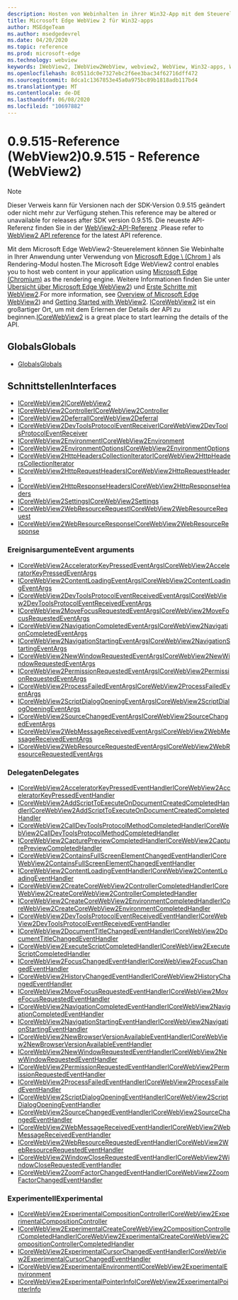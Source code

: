 ```yaml
---
description: Hosten von Webinhalten in ihrer Win32-App mit dem Steuerelement "Microsoft Edge WebView 2"
title: Microsoft Edge WebView 2 für Win32-apps
author: MSEdgeTeam
ms.author: msedgedevrel
ms.date: 04/20/2020
ms.topic: reference
ms.prod: microsoft-edge
ms.technology: webview
keywords: IWebView2, IWebView2WebView, webview2, WebView, Win32-apps, Win32, Edge, ICoreWebView2, ICoreWebView2Controller, Browser-Steuerelement, Edge-HTML
ms.openlocfilehash: 8c0511dc0e7327ebc2f6ee3bac34f62716dff472
ms.sourcegitcommit: 8dca1c1367853e45a0a975bc89b1818adb117bd4
ms.translationtype: MT
ms.contentlocale: de-DE
ms.lasthandoff: 06/08/2020
ms.locfileid: "10697882"
---
```

# <span data-ttu-id="fad9e-104">0.9.515-Reference (WebView2)</span><span class="sxs-lookup"><span data-stu-id="fad9e-104">0.9.515 - Reference (WebView2)</span></span>  

> [!NOTE]
> <span data-ttu-id="fad9e-105">Dieser Verweis kann für Versionen nach der SDK-Version 0.9.515 geändert oder nicht mehr zur Verfügung stehen.</span><span class="sxs-lookup"><span data-stu-id="fad9e-105">This reference may be altered or unavailable for releases after SDK version 0.9.515.</span></span> <span data-ttu-id="fad9e-106">Die neueste API-Referenz finden Sie in der [WebView2-API-Referenz](../../webview2-api-reference.md) .</span><span class="sxs-lookup"><span data-stu-id="fad9e-106">Please refer to [WebView2 API reference](../../webview2-api-reference.md) for the latest API reference.</span></span>

<span data-ttu-id="fad9e-107">Mit dem Microsoft Edge WebView2-Steuerelement können Sie Webinhalte in Ihrer Anwendung unter Verwendung von [Microsoft Edge \ (Chrom \)](https://www.microsoftedgeinsider.com) als Rendering-Modul hosten.</span><span class="sxs-lookup"><span data-stu-id="fad9e-107">The Microsoft Edge WebView2 control enables you to host web content in your application using [Microsoft Edge \(Chromium\)](https://www.microsoftedgeinsider.com) as the rendering engine.</span></span>  <span data-ttu-id="fad9e-108">Weitere Informationen finden Sie unter [Übersicht über Microsoft Edge WebView2](../../index.md)) und [Erste Schritte mit WebView2](../../gettingstarted/win32.md).</span><span class="sxs-lookup"><span data-stu-id="fad9e-108">For more information, see [Overview of Microsoft Edge WebView2](../../index.md)) and [Getting Started with WebView2](../../gettingstarted/win32.md).</span></span>  <span data-ttu-id="fad9e-109">[ICoreWebView2](0-9-488/ICoreWebView2.md) ist ein großartiger Ort, um mit dem Erlernen der Details der API zu beginnen.</span><span class="sxs-lookup"><span data-stu-id="fad9e-109">[ICoreWebView2](0-9-488/ICoreWebView2.md) is a great place to start learning the details of the API.</span></span>  

## <span data-ttu-id="fad9e-110">Globals</span><span class="sxs-lookup"><span data-stu-id="fad9e-110">Globals</span></span>  

*   [<span data-ttu-id="fad9e-111">Globals</span><span class="sxs-lookup"><span data-stu-id="fad9e-111">Globals</span></span>](0-9-488/webview2-idl.md)  

## <span data-ttu-id="fad9e-112">Schnittstellen</span><span class="sxs-lookup"><span data-stu-id="fad9e-112">Interfaces</span></span>  
*   [<span data-ttu-id="fad9e-113">ICoreWebView2</span><span class="sxs-lookup"><span data-stu-id="fad9e-113">ICoreWebView2</span></span>](0-9-488/icorewebview2.md)
*   [<span data-ttu-id="fad9e-114">ICoreWebView2Controller</span><span class="sxs-lookup"><span data-stu-id="fad9e-114">ICoreWebView2Controller</span></span>](0-9-488/icorewebview2controller.md)
*   [<span data-ttu-id="fad9e-115">ICoreWebView2Deferral</span><span class="sxs-lookup"><span data-stu-id="fad9e-115">ICoreWebView2Deferral</span></span>](0-9-488/icorewebview2deferral.md)
*   [<span data-ttu-id="fad9e-116">ICoreWebView2DevToolsProtocolEventReceiver</span><span class="sxs-lookup"><span data-stu-id="fad9e-116">ICoreWebView2DevToolsProtocolEventReceiver</span></span>](0-9-488/icorewebview2devtoolsprotocoleventreceiver.md)
*   [<span data-ttu-id="fad9e-117">ICoreWebView2Environment</span><span class="sxs-lookup"><span data-stu-id="fad9e-117">ICoreWebView2Environment</span></span>](0-9-488/icorewebview2environment.md)
*   [<span data-ttu-id="fad9e-118">ICoreWebView2EnvironmentOptions</span><span class="sxs-lookup"><span data-stu-id="fad9e-118">ICoreWebView2EnvironmentOptions</span></span>](0-9-488/icorewebview2environmentoptions.md)
*   [<span data-ttu-id="fad9e-119">ICoreWebView2HttpHeadersCollectionIterator</span><span class="sxs-lookup"><span data-stu-id="fad9e-119">ICoreWebView2HttpHeadersCollectionIterator</span></span>](0-9-488/icorewebview2httpheaderscollectioniterator.md)
*   [<span data-ttu-id="fad9e-120">ICoreWebView2HttpRequestHeaders</span><span class="sxs-lookup"><span data-stu-id="fad9e-120">ICoreWebView2HttpRequestHeaders</span></span>](0-9-488/icorewebview2httprequestheaders.md)
*   [<span data-ttu-id="fad9e-121">ICoreWebView2HttpResponseHeaders</span><span class="sxs-lookup"><span data-stu-id="fad9e-121">ICoreWebView2HttpResponseHeaders</span></span>](0-9-488/icorewebview2httpresponseheaders.md)
*   [<span data-ttu-id="fad9e-122">ICoreWebView2Settings</span><span class="sxs-lookup"><span data-stu-id="fad9e-122">ICoreWebView2Settings</span></span>](0-9-488/icorewebview2settings.md)
*   [<span data-ttu-id="fad9e-123">ICoreWebView2WebResourceRequest</span><span class="sxs-lookup"><span data-stu-id="fad9e-123">ICoreWebView2WebResourceRequest</span></span>](0-9-488/icorewebview2webresourcerequest.md)
*   [<span data-ttu-id="fad9e-124">ICoreWebView2WebResourceResponse</span><span class="sxs-lookup"><span data-stu-id="fad9e-124">ICoreWebView2WebResourceResponse</span></span>](0-9-488/icorewebview2webresourceresponse.md)

### <span data-ttu-id="fad9e-125">Ereignisargumente</span><span class="sxs-lookup"><span data-stu-id="fad9e-125">Event arguments</span></span>

*   [<span data-ttu-id="fad9e-126">ICoreWebView2AcceleratorKeyPressedEventArgs</span><span class="sxs-lookup"><span data-stu-id="fad9e-126">ICoreWebView2AcceleratorKeyPressedEventArgs</span></span>](0-9-488/icorewebview2acceleratorkeypressedeventargs.md)
*   [<span data-ttu-id="fad9e-127">ICoreWebView2ContentLoadingEventArgs</span><span class="sxs-lookup"><span data-stu-id="fad9e-127">ICoreWebView2ContentLoadingEventArgs</span></span>](0-9-488/icorewebview2contentloadingeventargs.md)
*   [<span data-ttu-id="fad9e-128">ICoreWebView2DevToolsProtocolEventReceivedEventArgs</span><span class="sxs-lookup"><span data-stu-id="fad9e-128">ICoreWebView2DevToolsProtocolEventReceivedEventArgs</span></span>](0-9-488/icorewebview2devtoolsprotocoleventreceivedeventargs.md)
*   [<span data-ttu-id="fad9e-129">ICoreWebView2MoveFocusRequestedEventArgs</span><span class="sxs-lookup"><span data-stu-id="fad9e-129">ICoreWebView2MoveFocusRequestedEventArgs</span></span>](0-9-488/icorewebview2movefocusrequestedeventargs.md)
*   [<span data-ttu-id="fad9e-130">ICoreWebView2NavigationCompletedEventArgs</span><span class="sxs-lookup"><span data-stu-id="fad9e-130">ICoreWebView2NavigationCompletedEventArgs</span></span>](0-9-488/icorewebview2navigationcompletedeventargs.md)
*   [<span data-ttu-id="fad9e-131">ICoreWebView2NavigationStartingEventArgs</span><span class="sxs-lookup"><span data-stu-id="fad9e-131">ICoreWebView2NavigationStartingEventArgs</span></span>](0-9-488/icorewebview2navigationstartingeventargs.md)
*   [<span data-ttu-id="fad9e-132">ICoreWebView2NewWindowRequestedEventArgs</span><span class="sxs-lookup"><span data-stu-id="fad9e-132">ICoreWebView2NewWindowRequestedEventArgs</span></span>](0-9-488/icorewebview2newwindowrequestedeventargs.md)
*   [<span data-ttu-id="fad9e-133">ICoreWebView2PermissionRequestedEventArgs</span><span class="sxs-lookup"><span data-stu-id="fad9e-133">ICoreWebView2PermissionRequestedEventArgs</span></span>](0-9-488/icorewebview2permissionrequestedeventargs.md)
*   [<span data-ttu-id="fad9e-134">ICoreWebView2ProcessFailedEventArgs</span><span class="sxs-lookup"><span data-stu-id="fad9e-134">ICoreWebView2ProcessFailedEventArgs</span></span>](0-9-488/icorewebview2processfailedeventargs.md)
*   [<span data-ttu-id="fad9e-135">ICoreWebView2ScriptDialogOpeningEventArgs</span><span class="sxs-lookup"><span data-stu-id="fad9e-135">ICoreWebView2ScriptDialogOpeningEventArgs</span></span>](0-9-488/icorewebview2scriptdialogopeningeventargs.md)
*   [<span data-ttu-id="fad9e-136">ICoreWebView2SourceChangedEventArgs</span><span class="sxs-lookup"><span data-stu-id="fad9e-136">ICoreWebView2SourceChangedEventArgs</span></span>](0-9-488/icorewebview2sourcechangedeventargs.md)
*   [<span data-ttu-id="fad9e-137">ICoreWebView2WebMessageReceivedEventArgs</span><span class="sxs-lookup"><span data-stu-id="fad9e-137">ICoreWebView2WebMessageReceivedEventArgs</span></span>](0-9-488/icorewebview2webmessagereceivedeventargs.md)
*   [<span data-ttu-id="fad9e-138">ICoreWebView2WebResourceRequestedEventArgs</span><span class="sxs-lookup"><span data-stu-id="fad9e-138">ICoreWebView2WebResourceRequestedEventArgs</span></span>](0-9-488/icorewebview2webresourcerequestedeventargs.md)

### <span data-ttu-id="fad9e-139">Delegaten</span><span class="sxs-lookup"><span data-stu-id="fad9e-139">Delegates</span></span>

*   [<span data-ttu-id="fad9e-140">ICoreWebView2AcceleratorKeyPressedEventHandler</span><span class="sxs-lookup"><span data-stu-id="fad9e-140">ICoreWebView2AcceleratorKeyPressedEventHandler</span></span>](0-9-488/icorewebview2acceleratorkeypressedeventhandler.md)
*   [<span data-ttu-id="fad9e-141">ICoreWebView2AddScriptToExecuteOnDocumentCreatedCompletedHandler</span><span class="sxs-lookup"><span data-stu-id="fad9e-141">ICoreWebView2AddScriptToExecuteOnDocumentCreatedCompletedHandler</span></span>](0-9-488/icorewebview2addscripttoexecuteondocumentcreatedcompletedhandler.md)
*   [<span data-ttu-id="fad9e-142">ICoreWebView2CallDevToolsProtocolMethodCompletedHandler</span><span class="sxs-lookup"><span data-stu-id="fad9e-142">ICoreWebView2CallDevToolsProtocolMethodCompletedHandler</span></span>](0-9-488/icorewebview2calldevtoolsprotocolmethodcompletedhandler.md)
*   [<span data-ttu-id="fad9e-143">ICoreWebView2CapturePreviewCompletedHandler</span><span class="sxs-lookup"><span data-stu-id="fad9e-143">ICoreWebView2CapturePreviewCompletedHandler</span></span>](0-9-488/icorewebview2capturepreviewcompletedhandler.md)
*   [<span data-ttu-id="fad9e-144">ICoreWebView2ContainsFullScreenElementChangedEventHandler</span><span class="sxs-lookup"><span data-stu-id="fad9e-144">ICoreWebView2ContainsFullScreenElementChangedEventHandler</span></span>](0-9-488/icorewebview2containsfullscreenelementchangedeventhandler.md)
*   [<span data-ttu-id="fad9e-145">ICoreWebView2ContentLoadingEventHandler</span><span class="sxs-lookup"><span data-stu-id="fad9e-145">ICoreWebView2ContentLoadingEventHandler</span></span>](0-9-488/icorewebview2contentloadingeventhandler.md)
*   [<span data-ttu-id="fad9e-146">ICoreWebView2CreateCoreWebView2ControllerCompletedHandler</span><span class="sxs-lookup"><span data-stu-id="fad9e-146">ICoreWebView2CreateCoreWebView2ControllerCompletedHandler</span></span>](0-9-488/icorewebview2createcorewebview2controllercompletedhandler.md)
*   [<span data-ttu-id="fad9e-147">ICoreWebView2CreateCoreWebView2EnvironmentCompletedHandler</span><span class="sxs-lookup"><span data-stu-id="fad9e-147">ICoreWebView2CreateCoreWebView2EnvironmentCompletedHandler</span></span>](0-9-488/icorewebview2createcorewebview2environmentcompletedhandler.md)
*   [<span data-ttu-id="fad9e-148">ICoreWebView2DevToolsProtocolEventReceivedEventHandler</span><span class="sxs-lookup"><span data-stu-id="fad9e-148">ICoreWebView2DevToolsProtocolEventReceivedEventHandler</span></span>](0-9-488/icorewebview2devtoolsprotocoleventreceivedeventhandler.md)
*   [<span data-ttu-id="fad9e-149">ICoreWebView2DocumentTitleChangedEventHandler</span><span class="sxs-lookup"><span data-stu-id="fad9e-149">ICoreWebView2DocumentTitleChangedEventHandler</span></span>](0-9-488/icorewebview2documenttitlechangedeventhandler.md)
*   [<span data-ttu-id="fad9e-150">ICoreWebView2ExecuteScriptCompletedHandler</span><span class="sxs-lookup"><span data-stu-id="fad9e-150">ICoreWebView2ExecuteScriptCompletedHandler</span></span>](0-9-488/icorewebview2executescriptcompletedhandler.md)
*   [<span data-ttu-id="fad9e-151">ICoreWebView2FocusChangedEventHandler</span><span class="sxs-lookup"><span data-stu-id="fad9e-151">ICoreWebView2FocusChangedEventHandler</span></span>](0-9-488/icorewebview2focuschangedeventhandler.md)
*   [<span data-ttu-id="fad9e-152">ICoreWebView2HistoryChangedEventHandler</span><span class="sxs-lookup"><span data-stu-id="fad9e-152">ICoreWebView2HistoryChangedEventHandler</span></span>](0-9-488/icorewebview2historychangedeventhandler.md)
*   [<span data-ttu-id="fad9e-153">ICoreWebView2MoveFocusRequestedEventHandler</span><span class="sxs-lookup"><span data-stu-id="fad9e-153">ICoreWebView2MoveFocusRequestedEventHandler</span></span>](0-9-488/icorewebview2movefocusrequestedeventhandler.md)
*   [<span data-ttu-id="fad9e-154">ICoreWebView2NavigationCompletedEventHandler</span><span class="sxs-lookup"><span data-stu-id="fad9e-154">ICoreWebView2NavigationCompletedEventHandler</span></span>](0-9-488/icorewebview2navigationcompletedeventhandler.md)
*   [<span data-ttu-id="fad9e-155">ICoreWebView2NavigationStartingEventHandler</span><span class="sxs-lookup"><span data-stu-id="fad9e-155">ICoreWebView2NavigationStartingEventHandler</span></span>](0-9-488/icorewebview2navigationstartingeventhandler.md)
*   [<span data-ttu-id="fad9e-156">ICoreWebView2NewBrowserVersionAvailableEventHandler</span><span class="sxs-lookup"><span data-stu-id="fad9e-156">ICoreWebView2NewBrowserVersionAvailableEventHandler</span></span>](0-9-488/icorewebview2newbrowserversionavailableeventhandler.md)
*   [<span data-ttu-id="fad9e-157">ICoreWebView2NewWindowRequestedEventHandler</span><span class="sxs-lookup"><span data-stu-id="fad9e-157">ICoreWebView2NewWindowRequestedEventHandler</span></span>](0-9-488/icorewebview2newwindowrequestedeventhandler.md)
*   [<span data-ttu-id="fad9e-158">ICoreWebView2PermissionRequestedEventHandler</span><span class="sxs-lookup"><span data-stu-id="fad9e-158">ICoreWebView2PermissionRequestedEventHandler</span></span>](0-9-488/icorewebview2permissionrequestedeventhandler.md)
*   [<span data-ttu-id="fad9e-159">ICoreWebView2ProcessFailedEventHandler</span><span class="sxs-lookup"><span data-stu-id="fad9e-159">ICoreWebView2ProcessFailedEventHandler</span></span>](0-9-488/icorewebview2processfailedeventhandler.md)
*   [<span data-ttu-id="fad9e-160">ICoreWebView2ScriptDialogOpeningEventHandler</span><span class="sxs-lookup"><span data-stu-id="fad9e-160">ICoreWebView2ScriptDialogOpeningEventHandler</span></span>](0-9-488/icorewebview2scriptdialogopeningeventhandler.md)
*   [<span data-ttu-id="fad9e-161">ICoreWebView2SourceChangedEventHandler</span><span class="sxs-lookup"><span data-stu-id="fad9e-161">ICoreWebView2SourceChangedEventHandler</span></span>](0-9-488/icorewebview2sourcechangedeventhandler.md)
*   [<span data-ttu-id="fad9e-162">ICoreWebView2WebMessageReceivedEventHandler</span><span class="sxs-lookup"><span data-stu-id="fad9e-162">ICoreWebView2WebMessageReceivedEventHandler</span></span>](0-9-488/icorewebview2webmessagereceivedeventhandler.md)
*   [<span data-ttu-id="fad9e-163">ICoreWebView2WebResourceRequestedEventHandler</span><span class="sxs-lookup"><span data-stu-id="fad9e-163">ICoreWebView2WebResourceRequestedEventHandler</span></span>](0-9-488/icorewebview2webresourcerequestedeventhandler.md)
*   [<span data-ttu-id="fad9e-164">ICoreWebView2WindowCloseRequestedEventHandler</span><span class="sxs-lookup"><span data-stu-id="fad9e-164">ICoreWebView2WindowCloseRequestedEventHandler</span></span>](0-9-488/icorewebview2windowcloserequestedeventhandler.md)
*   [<span data-ttu-id="fad9e-165">ICoreWebView2ZoomFactorChangedEventHandler</span><span class="sxs-lookup"><span data-stu-id="fad9e-165">ICoreWebView2ZoomFactorChangedEventHandler</span></span>](0-9-488/icorewebview2zoomfactorchangedeventhandler.md)

### <span data-ttu-id="fad9e-166">Experimentell</span><span class="sxs-lookup"><span data-stu-id="fad9e-166">Experimental</span></span>

*   [<span data-ttu-id="fad9e-167">ICoreWebView2ExperimentalCompositionController</span><span class="sxs-lookup"><span data-stu-id="fad9e-167">ICoreWebView2ExperimentalCompositionController</span></span>](0-9-488/icorewebview2experimentalcompositioncontroller.md)
*   [<span data-ttu-id="fad9e-168">ICoreWebView2ExperimentalCreateCoreWebView2CompositionControllerCompletedHandler</span><span class="sxs-lookup"><span data-stu-id="fad9e-168">ICoreWebView2ExperimentalCreateCoreWebView2CompositionControllerCompletedHandler</span></span>](0-9-488/icorewebview2experimentalcreatecorewebview2compositioncontrollercompletedhandler.md)
*   [<span data-ttu-id="fad9e-169">ICoreWebView2ExperimentalCursorChangedEventHandler</span><span class="sxs-lookup"><span data-stu-id="fad9e-169">ICoreWebView2ExperimentalCursorChangedEventHandler</span></span>](0-9-488/icorewebview2experimentalcursorchangedeventhandler.md)
*   [<span data-ttu-id="fad9e-170">ICoreWebView2ExperimentalEnvironment</span><span class="sxs-lookup"><span data-stu-id="fad9e-170">ICoreWebView2ExperimentalEnvironment</span></span>](0-9-488/icorewebview2experimentalenvironment.md)
*   [<span data-ttu-id="fad9e-171">ICoreWebView2ExperimentalPointerInfo</span><span class="sxs-lookup"><span data-stu-id="fad9e-171">ICoreWebView2ExperimentalPointerInfo</span></span>](0-9-488/icorewebview2experimentalpointerinfo.md)
